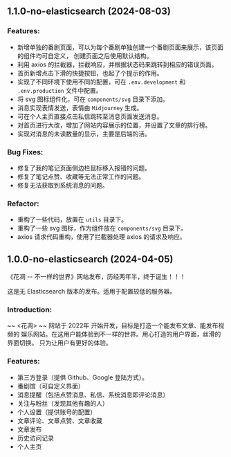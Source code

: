 ## 1.1.0-no-elasticsearch (2024-08-03)

### Features:

- 新增单独的番剧页面，可以为每个番剧单独创建一个番剧页面来展示，该页面的组件均可自定义，
  创建页面之后使用默认结构。
- 利用 axios 的拦截器，拦截响应，并根据状态码来跳转到相应的错误页面。
- 首页新增点击下滑的快捷按钮，也起了个提示的作用。
- 实现了不同环境下使用不同的配置，可在 `.env.development` 和 `.env.production`
  文件中配置。
- 将 svg 图标组件化，可在 `components/svg` 目录下添加。
- 消息实现表情发送，表情由 `Midjourney` 生成。
- 可在个人主页直接点击私信跳转至消息页面发送消息。
- 对首页进行大改，增加了网站内容展示的位置，并设置了文章的排行榜。
- 实现对消息的未读数量的显示，主要是后端的活。

### Bug Fixes:

- 修复了我的笔记页面侧边栏鼠标移入报错的问题。
- 修复了笔记点赞、收藏等无法正常工作的问题。
- 修复无法获取到系统消息的问题。

### Refactor:

- 重构了一些代码，放置在 `utils` 目录下。
- 重构了一些 svg 图标，作为组件放在 `components/svg` 目录下。
- axios 请求代码重构，使用了拦截器处理 axios 的请求及响应。


## 1.0.0-no-elasticsearch (2024-04-05)

《花凋 -- 不一样的世界》网站发布，历经两年半，终于诞生！！！

这是无 Elasticsearch 版本的发布。适用于配置较低的服务器。

### Introduction:

~~ <花凋> ~~ 网站于 2022年 开始开发，目标是打造一个能发布文章、能发布视频的
娱乐网站。在这用户能体验到不一样的世界。用心打造的用户界面，丝滑的界面切换。
只为让用户有更好的体验。

### Features:

- 第三方登录（提供 Github、Google 登陆方式）。
- 番剧馆（可自定义界面）
- 消息提醒（包括点赞消息、私信、系统消息即评论消息）
- 关注与粉丝（发现其他有趣的人）
- 个人设置（提供账号的配置）
- 文章评论、文章点赞、文章收藏
- 文章发布
- 历史访问记录
- 个人主页

